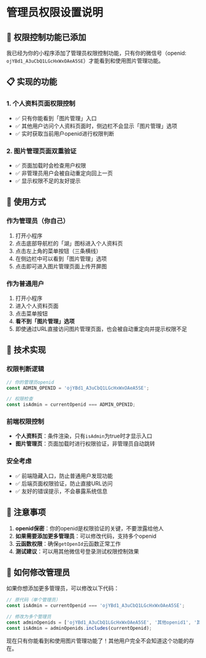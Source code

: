 # 管理员权限设置说明

## 🔐 权限控制功能已添加

我已经为你的小程序添加了管理员权限控制功能，只有你的微信号（openid: `ojYBd1_A3uCbQ1LGcHxWxOAeA5SE`）才能看到和使用图片管理功能。

## 📋 实现的功能

### 1. 个人资料页面权限控制
- ✅ 只有你能看到「图片管理」入口
- ✅ 其他用户访问个人资料页面时，侧边栏不会显示「图片管理」选项
- ✅ 实时获取当前用户openid进行权限判断

### 2. 图片管理页面双重验证
- ✅ 页面加载时会检查用户权限
- ✅ 非管理员用户会被自动重定向回上一页
- ✅ 显示权限不足的友好提示

## 🎯 使用方式

### 作为管理员（你自己）
1. 打开小程序
2. 点击底部导航栏的「湖」图标进入个人资料页
3. 点击左上角的菜单按钮（三条横线）
4. 在侧边栏中可以看到「图片管理」选项
5. 点击即可进入图片管理页面上传开屏图

### 作为普通用户
1. 打开小程序
2. 进入个人资料页面
3. 点击菜单按钮
4. **看不到「图片管理」选项**
5. 即使通过URL直接访问图片管理页面，也会被自动重定向并提示权限不足

## 🔧 技术实现

### 权限判断逻辑
```javascript
// 你的管理员openid
const ADMIN_OPENID = 'ojYBd1_A3uCbQ1LGcHxWxOAeA5SE';

// 权限检查
const isAdmin = currentOpenid === ADMIN_OPENID;
```

### 前端权限控制
- **个人资料页**：条件渲染，只有`isAdmin`为true时才显示入口
- **图片管理页**：页面加载时进行权限验证，非管理员自动跳转

### 安全考虑
- ✅ 前端隐藏入口，防止普通用户发现功能
- ✅ 后端页面权限验证，防止直接URL访问
- ✅ 友好的错误提示，不会暴露系统信息

## 🚨 注意事项

1. **openid保密**：你的openid是权限验证的关键，不要泄露给他人
2. **如果需要添加更多管理员**：可以修改代码，支持多个openid
3. **云函数权限**：确保`getOpenId`云函数正常工作
4. **测试建议**：可以用其他微信号登录测试权限控制效果

## 🔧 如何修改管理员

如果你想添加更多管理员，可以修改以下代码：

```javascript
// 原代码（单个管理员）
const isAdmin = currentOpenid === 'ojYBd1_A3uCbQ1LGcHxWxOAeA5SE';

// 修改为多个管理员
const adminOpenids = ['ojYBd1_A3uCbQ1LGcHxWxOAeA5SE', '其他openid1', '其他openid2'];
const isAdmin = adminOpenids.includes(currentOpenid);
```

现在只有你能看到和使用图片管理功能了！其他用户完全不会知道这个功能的存在。